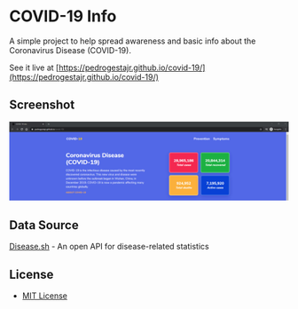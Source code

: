 # COVID-19 Info

A simple project to help spread awareness and basic info about the Coronavirus Disease (COVID-19).

See it live at [https://pedrogestajr.github.io/covid-19/](https://pedrogestajr.github.io/covid-19/)

## Screenshot

![COVID-Info website screenshot](screenshot.png)

## Data Source

[Disease.sh](https://github.com/disease-sh/API) - An open API for disease-related statistics

## License
- [MIT License](LICENSE)
